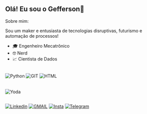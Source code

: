 ## Olá! Eu sou o Gefferson👋

Sobre mim:

Sou um maker e entusiasta de tecnologias disruptivas, futurismo e automação de processos!
 * 🎓 Engenheiro Mecatrônico
 * 🤓 Nerd
 * 📈 Cientista de Dados
<div style="display: inline_block"><br/>
  <img align="center" alt="Python" src="https://img.shields.io/badge/Python-14354C?style=for-the-badge&logo=python&logoColor=white" />
  <img align="center" alt="GIT" src="https://img.shields.io/badge/GIT-E44C30?style=for-the-badge&logo=git&logoColor=white" />
  <img align="center" alt="HTML" src="https://img.shields.io/badge/HTML-239120?style=for-the-badge&logo=html5&logoColor=white" />
</div>

<br/>

<div style="display: inline_block"><br/>
  <img align="center" alt="Yoda" src="https://c.tenor.com/udYl1CJgloUAAAAM/yoda-star-wars.gif" />
</div>

##

[![Linkedin](https://img.shields.io/badge/LinkedIn-0077B5?style=for-the-badge&logo=linkedin&logoColor=white)](https://www.linkedin.com/in/geffersonbatista/)
[![GMAIL](https://img.shields.io/badge/Gmail-D14836?style=for-the-badge&logo=gmail&logoColor=white)](geffersonjbsilva@gmail.com)
[![Insta](https://img.shields.io/badge/Instagram-E4405F?style=for-the-badge&logo=instagram&logoColor=white)](https://www.instagram.com/geffinho/)
[![Telegram](https://img.shields.io/badge/Telegram-2CA5E0?style=for-the-badge&logo=telegram&logoColor=white
)](https://t.me/GeffersonBatista)

##





